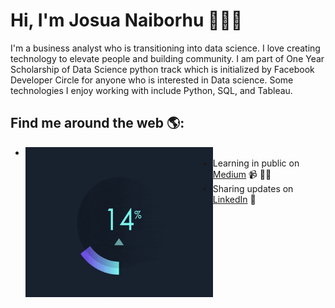 # Hi, I'm Josua Naiborhu 👋🏾‍💻

I'm a business analyst who is transitioning into data science. I love creating technology to elevate people and building community. I am part of One Year Scholarship of Data Science python track which is initialized by Facebook Developer Circle for anyone who is interested in Data science. Some technologies I enjoy working with include Python, SQL, and Tableau.


## Find me around the web 🌎: 
- <img align="left" width="300" height="240" src="https://github.com/naiborhujosua/naiborhujosua/blob/master/giphy.gif?raw=true"></a>
- Learning in public on <a href="https://medium.com/@naiborhujosua">Medium</a> 📹 ✍🏾
- Sharing updates on <a href="https://www.linkedin.com/in/josuanaiborhu/">LinkedIn</a> 💼
